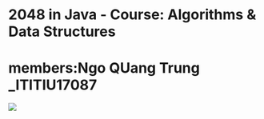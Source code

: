 # 2048 in Java - Course: Algorithms & Data Structures
# members:Ngo QUang Trung _ITITIU17087
<img src="https://www.upsieutoc.com/images/2020/06/12/Screenshot-855.png"  style="max-width:100%;">
